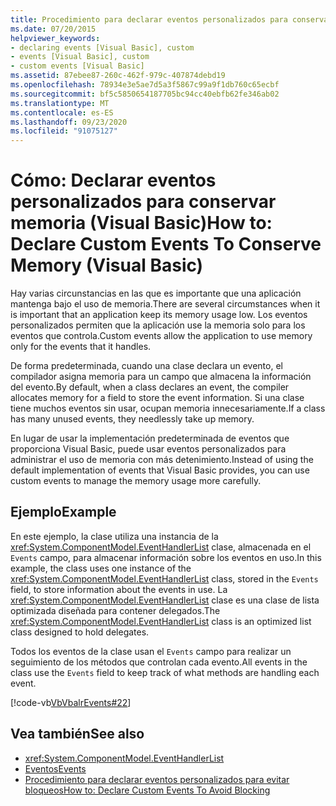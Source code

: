 ```yaml
---
title: Procedimiento para declarar eventos personalizados para conservar memoria
ms.date: 07/20/2015
helpviewer_keywords:
- declaring events [Visual Basic], custom
- events [Visual Basic], custom
- custom events [Visual Basic]
ms.assetid: 87ebee87-260c-462f-979c-407874debd19
ms.openlocfilehash: 78934e3e5ae7d5a3f5867c99a9f1db760c65ecbf
ms.sourcegitcommit: bf5c5850654187705bc94cc40ebfb62fe346ab02
ms.translationtype: MT
ms.contentlocale: es-ES
ms.lasthandoff: 09/23/2020
ms.locfileid: "91075127"
---
```

# <a name="how-to-declare-custom-events-to-conserve-memory-visual-basic"></a><span data-ttu-id="0bc37-102">Cómo: Declarar eventos personalizados para conservar memoria (Visual Basic)</span><span class="sxs-lookup"><span data-stu-id="0bc37-102">How to: Declare Custom Events To Conserve Memory (Visual Basic)</span></span>

<span data-ttu-id="0bc37-103">Hay varias circunstancias en las que es importante que una aplicación mantenga bajo el uso de memoria.</span><span class="sxs-lookup"><span data-stu-id="0bc37-103">There are several circumstances when it is important that an application keep its memory usage low.</span></span> <span data-ttu-id="0bc37-104">Los eventos personalizados permiten que la aplicación use la memoria solo para los eventos que controla.</span><span class="sxs-lookup"><span data-stu-id="0bc37-104">Custom events allow the application to use memory only for the events that it handles.</span></span>  
  
 <span data-ttu-id="0bc37-105">De forma predeterminada, cuando una clase declara un evento, el compilador asigna memoria para un campo que almacena la información del evento.</span><span class="sxs-lookup"><span data-stu-id="0bc37-105">By default, when a class declares an event, the compiler allocates memory for a field to store the event information.</span></span> <span data-ttu-id="0bc37-106">Si una clase tiene muchos eventos sin usar, ocupan memoria innecesariamente.</span><span class="sxs-lookup"><span data-stu-id="0bc37-106">If a class has many unused events, they needlessly take up memory.</span></span>  
  
 <span data-ttu-id="0bc37-107">En lugar de usar la implementación predeterminada de eventos que proporciona Visual Basic, puede usar eventos personalizados para administrar el uso de memoria con más detenimiento.</span><span class="sxs-lookup"><span data-stu-id="0bc37-107">Instead of using the default implementation of events that Visual Basic provides, you can use custom events to manage the memory usage more carefully.</span></span>  
  
## <a name="example"></a><span data-ttu-id="0bc37-108">Ejemplo</span><span class="sxs-lookup"><span data-stu-id="0bc37-108">Example</span></span>  

 <span data-ttu-id="0bc37-109">En este ejemplo, la clase utiliza una instancia de la <xref:System.ComponentModel.EventHandlerList> clase, almacenada en el `Events` campo, para almacenar información sobre los eventos en uso.</span><span class="sxs-lookup"><span data-stu-id="0bc37-109">In this example, the class uses one instance of the <xref:System.ComponentModel.EventHandlerList> class, stored in the `Events` field, to store information about the events in use.</span></span> <span data-ttu-id="0bc37-110">La <xref:System.ComponentModel.EventHandlerList> clase es una clase de lista optimizada diseñada para contener delegados.</span><span class="sxs-lookup"><span data-stu-id="0bc37-110">The <xref:System.ComponentModel.EventHandlerList> class is an optimized list class designed to hold delegates.</span></span>  
  
 <span data-ttu-id="0bc37-111">Todos los eventos de la clase usan el `Events` campo para realizar un seguimiento de los métodos que controlan cada evento.</span><span class="sxs-lookup"><span data-stu-id="0bc37-111">All events in the class use the `Events` field to keep track of what methods are handling each event.</span></span>  
  
 [!code-vb[VbVbalrEvents#22](~/samples/snippets/visualbasic/VS_Snippets_VBCSharp/VbVbalrEvents/VB/Class1.vb#22)]  
  
## <a name="see-also"></a><span data-ttu-id="0bc37-112">Vea también</span><span class="sxs-lookup"><span data-stu-id="0bc37-112">See also</span></span>

- <xref:System.ComponentModel.EventHandlerList>
- [<span data-ttu-id="0bc37-113">Eventos</span><span class="sxs-lookup"><span data-stu-id="0bc37-113">Events</span></span>](index.md)
- [<span data-ttu-id="0bc37-114">Procedimiento para declarar eventos personalizados para evitar bloqueos</span><span class="sxs-lookup"><span data-stu-id="0bc37-114">How to: Declare Custom Events To Avoid Blocking</span></span>](how-to-declare-custom-events-to-avoid-blocking.md)
